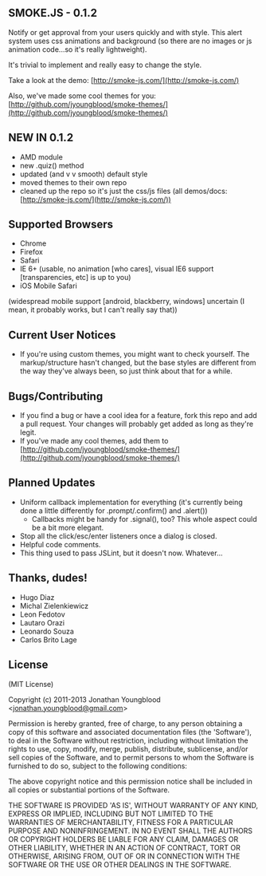 SMOKE.JS - 0.1.2
------------------

Notify or get approval from your users quickly and with style. This alert system uses css animations and background (so there are no images or js animation code...so it's really lightweight).

It's trivial to implement and really easy to change the style. 

Take a look at the demo: [http://smoke-js.com/](http://smoke-js.com/)

Also, we've made some cool themes for you: [http://github.com/jyoungblood/smoke-themes/](http://github.com/jyoungblood/smoke-themes/)



NEW IN 0.1.2
------------------
- AMD module
- new .quiz() method
- updated (and v v smooth) default style
- moved themes to their own repo
- cleaned up the repo so it's just the css/js files (all demos/docs: [http://smoke-js.com/](http://smoke-js.com/))




Supported Browsers
------------------
- Chrome
- Firefox
- Safari
- IE 6+ (usable, no animation [who cares], visual IE6 support [transparencies, etc] is up to you)
- iOS Mobile Safari

(widespread mobile support [android, blackberry, windows] uncertain (I mean, it probably works, but I can't really say that))




Current User Notices
---------------------
- If you're using custom themes, you might want to check yourself. The markup/structure hasn't changed, but the base styles are different from the way they've always been, so just think about that for a while.


Bugs/Contributing
-----------------
- If you find a bug or have a cool idea for a feature, fork this repo and add a pull request. Your changes will probably get added as long as they're legit.
- If you've made any cool themes, add them to [http://github.com/jyoungblood/smoke-themes/](http://github.com/jyoungblood/smoke-themes/)



Planned Updates
---------------
- Uniform callback implementation for everything (it's currently being done a little differently for .prompt/.confirm() and .alert())
	- Callbacks might be handy for .signal(), too? This whole aspect could be a bit more elegant.
- Stop all the click/esc/enter listeners once a dialog is closed.
- Helpful code comments.
- This thing used to pass JSLint, but it doesn't now. Whatever...




Thanks, dudes!
--------------
- Hugo Diaz
- Michal Zielenkiewicz
- Leon Fedotov
- Lautaro Orazi
- Leonardo Souza
- Carlos Brito Lage






License
--------

(MIT License)

Copyright (c) 2011-2013 Jonathan Youngblood &lt;jonathan.youngblood@gmail.com&gt;

Permission is hereby granted, free of charge, to any person obtaining a copy of this software and associated documentation files (the 'Software'), to deal in the Software without restriction, including without limitation the rights to use, copy, modify, merge, publish, distribute, sublicense, and/or sell copies of the Software, and to permit persons to whom the Software is furnished to do so, subject to the following conditions:

The above copyright notice and this permission notice shall be included in all copies or substantial portions of the Software.

THE SOFTWARE IS PROVIDED 'AS IS', WITHOUT WARRANTY OF ANY KIND, EXPRESS OR IMPLIED, INCLUDING BUT NOT LIMITED TO THE WARRANTIES OF MERCHANTABILITY, FITNESS FOR A PARTICULAR PURPOSE AND NONINFRINGEMENT. IN NO EVENT SHALL THE AUTHORS OR COPYRIGHT HOLDERS BE LIABLE FOR ANY CLAIM, DAMAGES OR OTHER LIABILITY, WHETHER IN AN ACTION OF CONTRACT, TORT OR OTHERWISE, ARISING FROM, OUT OF OR IN CONNECTION WITH THE SOFTWARE OR THE USE OR OTHER DEALINGS IN THE SOFTWARE.